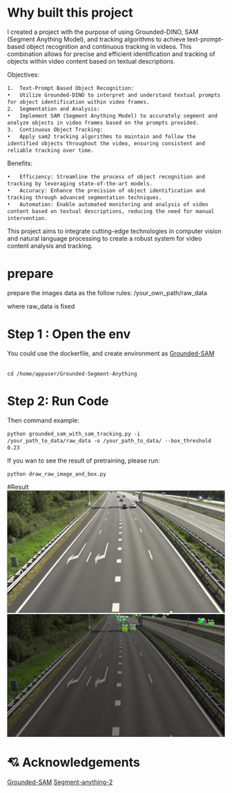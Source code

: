 # Why built this project

I created a project with the purpose of using Grounded-DINO, SAM (Segment Anything Model), and tracking algorithms to achieve text-prompt-based object recognition and continuous tracking in videos. This combination allows for precise and efficient identification and tracking of objects within video content based on textual descriptions.

Objectives:

	1.	Text-Prompt Based Object Recognition:
	•	Utilize Grounded-DINO to interpret and understand textual prompts for object identification within video frames.
	2.	Segmentation and Analysis:
	•	Implement SAM (Segment Anything Model) to accurately segment and analyze objects in video frames based on the prompts provided.
	3.	Continuous Object Tracking:
	•	Apply sam2 tracking algorithms to maintain and follow the identified objects throughout the video, ensuring consistent and reliable tracking over time.

Benefits:

	•	Efficiency: Streamline the process of object recognition and tracking by leveraging state-of-the-art models.
	•	Accuracy: Enhance the precision of object identification and tracking through advanced segmentation techniques.
	•	Automation: Enable automated monitoring and analysis of video content based on textual descriptions, reducing the need for manual intervention.

This project aims to integrate cutting-edge technologies in computer vision and natural language processing to create a robust system for video content analysis and tracking.


# prepare
prepare the images data as the follow rules:
/your_own_path/raw_data

where raw_data is fixed

# Step 1 : Open the env
You could use the dockerfile, and create environment as [Grounded-SAM](https://github.com/IDEA-Research/Grounded-Segment-Anything.git)

```

cd /home/appuser/Grounded-Segment-Anything
```
# Step 2: Run Code

Then command example:
```
python grounded_sam_with_sam_tracking.py -i /your_path_to_data/raw_data -o /your_path_to_data/ --box_threshold 0.23

```

If you wan to see the result of pretraining, please run:
```
python draw_raw_image_and_box.py
```

#Result
[![Original_Video](assets/frame_0001.png)](assets/tracking_video.mp4)
[![Tracking_Result_Demo](assets/tracking_output_frame_0001.png)](assets/tracking_output_video.mp4)

# 💘 Acknowledgements
[Grounded-SAM](https://github.com/IDEA-Research/Grounded-Segment-Anything.git)
[Segment-anything-2](https://github.com/facebookresearch/segment-anything-2.git)



